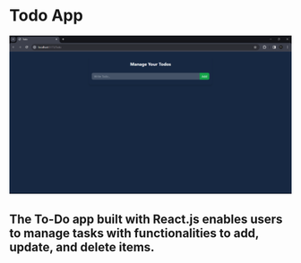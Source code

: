 # Todo App
<img src="/src/assets/1.png" alt="todo">

<h2>The To-Do app built with React.js enables users to manage tasks with functionalities to add, update, and delete items.</h2> 